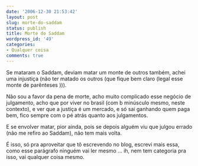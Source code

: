 ```yaml
---
date: '2006-12-30 21:53:42'
layout: post
slug: morte-do-saddam
status: publish
title: Morte do Saddam
wordpress_id: '49'
categories:
- Qualquer coisa
comments: true
---
```


Se mataram o Saddam, deviam matar um monte de outros também, achei uma injustiça (não ter matado os outros (que fique bem claro (legal esse monte de parênteses ))).

Não sou a favor da pena de morte, acho muito complicado esse negócio de julgamento, acho que por viver no brasil (com b minúsculo mesmo, neste contexto), e ver que a justiça é um mercado, e só sai ganhando quem paga bem, fico sempre com o pé atrás quanto aos julgamentos.

E se envolver matar, pior ainda, pois se depois alguém viu que julgou errado (não me refiro ao Saddam), não tem mais volta.

É isso, só pra aproveitar que tô escrevendo no blog, escrevi mais essa, como esse parágrafo ninguém vai ler mesmo ... ih, nem tem categoria pra isso, vai qualquer coisa mesmo.
